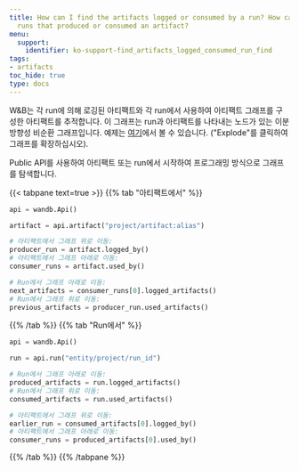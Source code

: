 ```yaml
---
title: How can I find the artifacts logged or consumed by a run? How can I find the
  runs that produced or consumed an artifact?
menu:
  support:
    identifier: ko-support-find_artifacts_logged_consumed_run_find
tags:
- artifacts
toc_hide: true
type: docs
---
```


W&B는 각 run에 의해 로깅된 아티팩트와 각 run에서 사용하여 아티팩트 그래프를 구성한 아티팩트를 추적합니다. 이 그래프는 run과 아티팩트를 나타내는 노드가 있는 이분 방향성 비순환 그래프입니다. 예제는 [여기](https://wandb.ai/shawn/detectron2-11/artifacts/dataset/furniture-small-val/06d5ddd4deeb2a6ebdd5/graph)에서 볼 수 있습니다. ("Explode"를 클릭하여 그래프를 확장하십시오).

Public API를 사용하여 아티팩트 또는 run에서 시작하여 프로그래밍 방식으로 그래프를 탐색합니다.

{{< tabpane text=true >}}
{{% tab "아티팩트에서" %}}

```python
api = wandb.Api()

artifact = api.artifact("project/artifact:alias")

# 아티팩트에서 그래프 위로 이동:
producer_run = artifact.logged_by()
# 아티팩트에서 그래프 아래로 이동:
consumer_runs = artifact.used_by()

# Run에서 그래프 아래로 이동:
next_artifacts = consumer_runs[0].logged_artifacts()
# Run에서 그래프 위로 이동:
previous_artifacts = producer_run.used_artifacts()
```

{{% /tab %}}
{{% tab "Run에서" %}}

```python
api = wandb.Api()

run = api.run("entity/project/run_id")

# Run에서 그래프 아래로 이동:
produced_artifacts = run.logged_artifacts()
# Run에서 그래프 위로 이동:
consumed_artifacts = run.used_artifacts()

# 아티팩트에서 그래프 위로 이동:
earlier_run = consumed_artifacts[0].logged_by()
# 아티팩트에서 그래프 아래로 이동:
consumer_runs = produced_artifacts[0].used_by()
```

{{% /tab %}}
{{% /tabpane %}}
